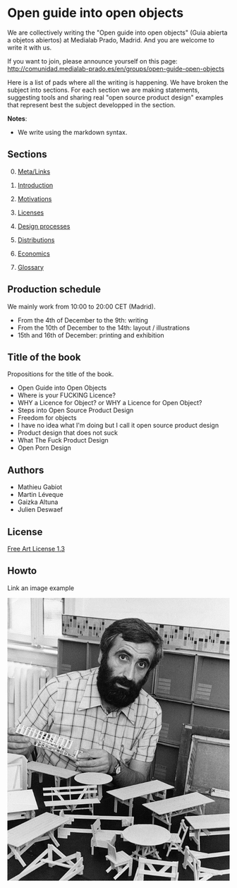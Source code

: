 Open guide into open objects
======================

We are collectively writing the "Open guide into open objects" (Guia abierta a objetos abiertos) at Medialab Prado, Madrid. And you are welcome to write it with us.

If you want to join, please announce yourself on this page:
http://comunidad.medialab-prado.es/en/groups/open-guide-open-objects

Here is a list of pads where all the writing is happening. We have broken the subject into sections. For each section we are making statements, suggesting tools and sharing real "open source product design" examples that represent best the subject developped in the section.

**Notes**: 
 - We write using the markdown syntax.

Sections
-------------

0. [Meta/Links]( https://mathieugabiot.titanpad.com/39 )

1. [Introduction]( https://mathieugabiot.titanpad.com/30 )
2. [Motivations]( https://mathieugabiot.titanpad.com/32 )
3. [Licenses]( https://mathieugabiot.titanpad.com/31 )
4. [Design processes]( https://mathieugabiot.titanpad.com/35 ) 
5. [Distributions]( https://mathieugabiot.titanpad.com/33 )
6. [Economics]( https://mathieugabiot.titanpad.com/34 ) 
7. [Glossary]( https://xuv.titanpad.com/1 )


Production schedule
-----------------------------

We mainly work from 10:00 to 20:00 CET (Madrid).

 - From the 4th of December to the 9th: writing
 - From the 10th of December to the 14th: layout / illustrations
 - 15th and 16th of December: printing and exhibition

Title of the book
-----------------------
Propositions for the title of the book.

- Open Guide into Open Objects
- Where is your FUCKING Licence?
- WHY a Licence for Object? or WHY a Licence for Open Object?
- Steps into Open Source Product Design
- Freedom for objects
- I have no idea what I'm doing but I call it open source product design
- Product design that does not suck
- What The Fuck Product Design
- Open Porn Design

Authors
-----------

- Mathieu Gabiot
- Martin Léveque
- Gaizka Altuna
- Julien Deswaef

License
-----------
[Free Art License 1.3](http://artlibre.org/licence/lal/en/ )

Howto
--------

Link an image example

![Enzo Mari - Public Domain](./images/Enzo_Mari_1974.jpg)

